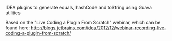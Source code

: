 IDEA plugins to generate equals, hashCode and toString using Guava utilities

Based on the "Live Coding a Plugin From Scratch" webinar, which can be found here: http://blogs.jetbrains.com/idea/2012/12/webinar-recording-live-coding-a-plugin-from-scratch/
